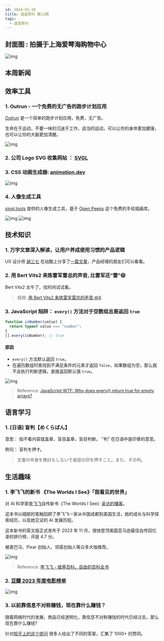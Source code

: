 ```yaml
---
id: 2024-01-28
title: 遥遥周刊 第11期
tags:
  - 遥遥周刊
---
```


## 封面图 : 拍摄于上海爱琴海购物中心

![img](cover.jpg)

## 本周新闻

## 效率工具

### 1. Outrun - 一个免费的无广告的跑步计划应用

[Outrun](https://apps.apple.com/cn/app/outrun/id1477511092) 是一个简单的跑步计划应用，免费，无广告。

生命在于运动，不要一味的沉迷于工作，适当的运动，可以让你的身体更加健康，也可以让你的大脑更加清醒。

![img](outrun.png)

### 2. 公司 Logo SVG 收集网站 ： [SVGL](https://svgl.vercel.app/)

### 3. CSS 动画生成器: [animotion.dev](https://animotion.dev/)

![img](animotion.dev.png)

### 4. 人像生成工具

[sinqi.tools](https://sinqi.tools/zh/avatar) 提供的人像生成工具，基于 [Open Peeps](https://www.openpeeps.com/) 这个免费的手绘插画库。

![img](sinqi.tools.avatar.png)
![img](openpeeps.png)

## 技术知识

### 1. 万字文章深入解读，让用户养成使用习惯的产品逻辑

UX 设计师 [胡三七](https://www.zcool.com.cn/u/23589606) 在站酷上分享了[一篇文章](https://www.zcool.com.cn/work/ZNjczMDA1NzY=.html)，产品经理的朋友们可以看看。

### 2. 用 Bert Vits2 来炼雷军雷总的声音, 比雷军还“雷”😄

Bert Vits2 太牛了，找时间试试看。

> 视频: [用 Bert Vits2 来炼雷军雷总的声音 @X](https://twitter.com/huangyun_122/status/1748659011900035571)

### 3. JavaScript 陷阱： `every()` 方法对于空数组总是返回 `true`

```js {4} showLineNumbers
function isNumber(value) {
  return typeof value === "number";
}
[].every(isNumber); // true
```

#### 原因

- `every()` 方法默认返回 `true`。
- 在遍历数组时查找到不满足条件的元素才返回 `false`，如果数组为空，那么就不会执行判断逻辑，直接返回默认值 `true`。

![img](./javascript-wtf-why-does-every-return-true-for-empty-array.png)

> Reference: [JavaScript WTF: Why does every() return true for empty arrays?](https://humanwhocodes.com/blog/2023/09/javascript-wtf-why-does-every-return-true-for-empty-array/)

## 语言学习

### 1. [日语] 盲判【めくらばん】

意思： 指不看内容就盖章，盲目盖章，盲目判断。 "判" 在日语中是印章的意思。

例句： 盲判を押す。

> 文書の中身を検討もしないで承認の印を押すこと。また、その判。

## 生活趣味

### 1. 李飞飞的新书 《The Worlds I See》「我看见的世界」

对 AI 科学家[李飞飞](https://zh.wikipedia.org/wiki/李飛飛)自传新书《The Worlds I See》[采访的播客](https://www.xiaoyuzhoufm.com/episode/65a902ef8a47fd30c098ece9)。

这本书以细腻的笔触回顾了李飞飞一家从中国成都到美国生活，她的成长与科学探索经历，以及她见证的 AI 发展历程。

这本新书的英文版正式发布于 2023 年 11 月，很快登顶美国亚马逊最佳自传回忆录的排行榜，评是 4.7 分。

被奥巴马、Pixar 创始人、领英创始人等众多大咖推荐。

![img](Fei-Fei_Li_at_AI_for_Good_2017.png)

> Reference: [李飞飞 - 维基百科，自由的百科全书](https://zh.wikipedia.org/wiki/李飛飛)

### 2. [豆瓣 2023 年度电影榜单](https://movie.douban.com/annual/2023/)

![img](2023%20年度电影榜单.jpeg)

### 3. 以前靠信息不对称赚钱，现在靠什么赚钱？

随着网络时代的发展，商品已经透明化，靠信息不对称赚钱的时代已经过去，那么现在靠什么赚钱?

针对[知乎上的这个提问](https://www.zhihu.com/question/268481226) 很多人给出了不同的答案，汇集了 1000+ 的赞同。
